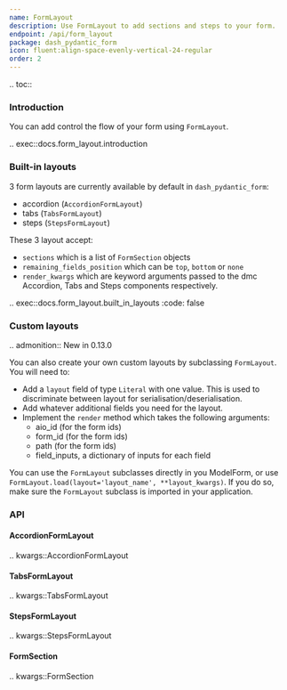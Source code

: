 ```yaml
---
name: FormLayout
description: Use FormLayout to add sections and steps to your form.
endpoint: /api/form_layout
package: dash_pydantic_form
icon: fluent:align-space-evenly-vertical-24-regular
order: 2
---
```


.. toc::

### Introduction

You can add control the flow of your form using `FormLayout`.

.. exec::docs.form_layout.introduction

### Built-in layouts

3 form layouts are currently available by default in `dash_pydantic_form`:

* accordion (`AccordionFormLayout`)
* tabs (`TabsFormLayout`)
* steps (`StepsFormLayout`)

These 3 layout accept:
* `sections` which is a list of `FormSection` objects
* `remaining_fields_position` which can be `top`, `bottom` or `none`
* `render_kwargs` which are keyword arguments passed to the dmc Accordion, Tabs and Steps components respectively.

.. exec::docs.form_layout.built_in_layouts
    :code: false

### Custom layouts

.. admonition::
    New in 0.13.0

You can also create your own custom layouts by subclassing `FormLayout`.
You will need to:
* Add a `layout` field of type `Literal` with one value. This is used to discriminate between layout for serialisation/deserialisation.
* Add whatever additional fields you need for the layout.
* Implement the `render` method which takes the following arguments:
    * aio_id (for the form ids)
    * form_id (for the form ids)
    * path (for the form ids)
    * field_inputs, a dictionary of inputs for each field

You can use the `FormLayout` subclasses directly in you ModelForm, or use `FormLayout.load(layout='layout_name', **layout_kwargs)`. If you do so, make sure the `FormLayout` subclass is imported in your application.

### API

#### AccordionFormLayout

.. kwargs::AccordionFormLayout

#### TabsFormLayout

.. kwargs::TabsFormLayout

#### StepsFormLayout

.. kwargs::StepsFormLayout

#### FormSection

.. kwargs::FormSection
